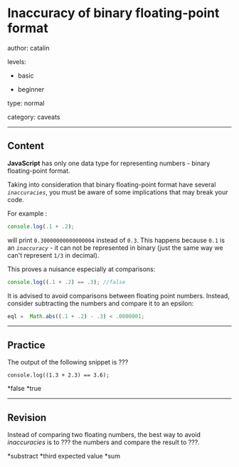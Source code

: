 # Inaccuracy of binary floating-point format
author: catalin

levels:

  - basic

  - beginner

type: normal

category: caveats

---
## Content

**JavaScript** has only one data type for representing numbers - binary floating-point format.

Taking into consideration that binary floating-point format have several *`inaccuracies`*, you must be aware of some implications that may break your code.

For example :
```javascript
console.log(.1 + .2);

```
will print `0.30000000000000004` instead of `0.3`. This happens because `0.1` is an *`inaccuracy`* - it can not be represented in binary (just the same way we can't represent `1/3` in decimal).

This proves a nuisance especially at comparisons: 
```javascript
console.log((.1 + .2) == .3); //false
```
It is advised to avoid comparisons between floating point numbers. Instead, consider subtracting the numbers and compare it to an epsilon:
```javascript
eql =  Math.abs((.1 + .2) - .3) < .0000001;

```

---
## Practice

The output of the following snippet is ???
```
console.log((1.3 + 2.3) == 3.6);
```
*false
*true

---
## Revision

Instead of comparing two floating numbers, the best way to avoid *inaccuracies* is to ??? the numbers and compare the result to ???.

*substract
*third expected value
*sum